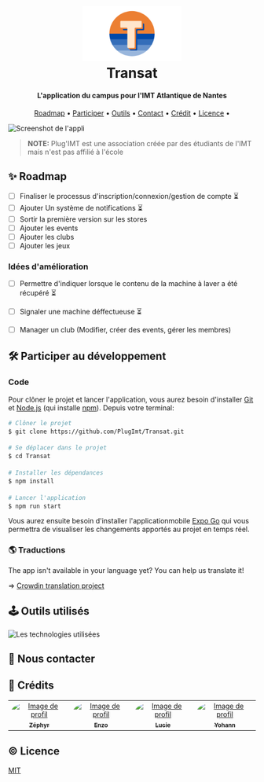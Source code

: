 <h1 align="center">
    <br>
        <img src="/assets/images/icon.svg" alt="Logo de l'association" width="200">
    <br>
    Transat
</h1>

<h4 align="center">L'application du campus pour l'IMT Atlantique de Nantes</h4>

<p align="center">
  <a href="#✨-roadmap">Roadmap</a> •
  <a href="#🛠️-participer-au-développement">Participer</a> •
  <a href="#🕹️-outils-utilisés">Outils</a> •
  <a href="#👋-nous-contacter">Contact</a> •
  <!-- <a href="#🫶-soutenir-l'association">Soutenir</a> • -->
  <a href="#🤠-crédits">Crédit</a> •
  <a href="#©-licence">Licence</a> •
</p>

![Screenshot de l'appli](/assets/preview.png)

> **NOTE:** Plug'IMT est une association créée par des étudiants de l'IMT mais n'est pas affilié à l'école

## ✨ Roadmap

- [ ] Finaliser le processus d'inscription/connexion/gestion de compte ⏳
- [ ] Ajouter Un système de notifications ⏳
- [ ] Sortir la première version sur les stores
- [ ] Ajouter les events
- [ ] Ajouter les clubs
- [ ] Ajouter les jeux

### Idées d'amélioration
- [ ] Permettre d'indiquer lorsque le contenu de la machine à laver a été récupéré ⏳
- [ ] Signaler une machine déffectueuse ⏳
- [ ] Manager un club (Modifier, créer des events, gérer les membres)


## 🛠️ Participer au développement

### Code

Pour clôner le projet et lancer l'application, vous aurez besoin d'installer [Git](https://git-scm.com) et [Node.js](https://nodejs.org/en/download/) (qui installe [npm](http://npmjs.com)). Depuis votre terminal:

```bash
# Clôner le projet
$ git clone https://github.com/PlugImt/Transat.git

# Se déplacer dans le projet
$ cd Transat

# Installer les dépendances
$ npm install

# Lancer l'application
$ npm run start
```

Vous aurez ensuite besoin d'installer l'applicationmobile [Expo Go](https://expo.dev/go) qui vous permettra de visualiser les changements apportés au projet en temps réel.

### 🌎 Traductions
The app isn't available in your language yet? You can help us translate it!

=> [Crowdin translation project](https://crowdin.com/project/transat/invite?h=818cd265f3f9d6680d0caab9d29998ee2225755)


<!-- ### Design

Pour participer au design de l'application, faites une demande pour modifier le fichier Figma 👇

<a href="">
    <img src="https://img.shields.io/badge/Figma-F24E1E?style=for-the-badge&logo=figma&logoColor=white" />
</a> -->

## 🕹️ Outils utilisés

<img src="https://skillicons.dev/icons?i=react,tailwind,golang,postgresql" alt="Les technologies utilisées" />

## 👋 Nous contacter
<!-- Rejoignez le groupe Whatsapp de [Transat](https://chat.whatsapp.com/Hu2SjIL3ROx9y3BDcKNCyY) -->

            
<!-- ## 🫶 Soutenir l'association

Contribuez à la cagnotte Lydia -->

## 🤠 Crédits

<table>
    <tr>
        <td align="center">
            <a href="https://github.com/zephyr-dassouli">
                <img src="https://avatars.githubusercontent.com/u/145542064?v=4" width="100px;" alt="Image de profil" style="border-radius: 100%"/>
                <br />
                <sub><b>Zéphyr</b></sub>
            </a>
            <br />
        </td>
        <td align="center">
            <a href="https://github.com/HeineZo">
                <img src="https://avatars.githubusercontent.com/u/85509892?v=4" width="100px;" alt="Image de profil" style="border-radius: 100%"/>
                <br />
                <sub><b>Enzo</b></sub>
            </a>
            <br />
        </td>
        <td align="center">
            <a href="https://github.com/luclu7">
                <img src="https://avatars.githubusercontent.com/u/11773528?v=4" width="100px;" alt="Image de profil" style="border-radius: 100%"/>
                <br />
                <sub><b>Lucie</b></sub>
            </a>
            <br />
        </td>
        <td align="center">
            <a href="https://github.com/yohann69">
                <img src="https://avatars.githubusercontent.com/u/73314529?v=4" width="100px;" alt="Image de profil" style="border-radius: 100%"/>
                <br />
                <sub><b>Yohann</b></sub>
            </a>
            <br />
        </td>
    </tr>
</table>

## © Licence

[MIT](LICENSE)
